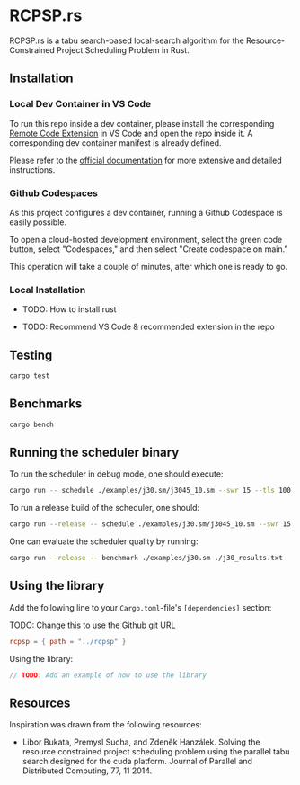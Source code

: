 # RCPSP.rs

RCPSP.rs is a tabu search-based local-search algorithm for the Resource-Constrained Project Scheduling Problem in Rust.

## Installation

### Local Dev Container in VS Code

To run this repo inside a dev container, please install the corresponding [Remote Code Extension](https://marketplace.visualstudio.com/items?itemName=ms-vscode-remote.remote-containers) in VS Code and open the repo inside it.
A corresponding dev container manifest is already defined.

Please refer to the [official documentation](https://code.visualstudio.com/docs/remote/containers) for more extensive and detailed instructions.

### Github Codespaces

As this project configures a dev container, running a Github Codespace is easily possible.

To open a cloud-hosted development environment, select the green code button, select "Codespaces," and then select "Create codespace on main."

This operation will take a couple of minutes, after which one is ready to go.

### Local Installation

- TODO: How to install rust

- TODO: Recommend VS Code & recommended extension in the repo

## Testing

```bash
cargo test
```

## Benchmarks

```bash
cargo bench
```

## Running the scheduler binary

To run the scheduler in debug mode, one should execute:

```bash
cargo run -- schedule ./examples/j30.sm/j3045_10.sm --swr 15 --tls 100 --misb 1500 --noi 3000 -p -v
```

To run a release build of the scheduler, one should:

```bash
cargo run --release -- schedule ./examples/j30.sm/j3045_10.sm --swr 15 --tls 100 --misb 1500 --noi 3000 -p -v
```

One can evaluate the scheduler quality by running:

```bash
cargo run --release -- benchmark ./examples/j30.sm ./j30_results.txt
```

## Using the library

Add the following line to your `Cargo.toml`-file's `[dependencies]` section:

TODO: Change this to use the Github git URL

```toml
rcpsp = { path = "../rcpsp" }
```

Using the library:

```rust
// TODO: Add an example of how to use the library
```

## Resources

Inspiration was drawn from the following resources:

- Libor Bukata, Premysl Sucha, and Zdeněk Hanzálek. Solving the resource constrained project scheduling problem using the
parallel tabu search designed for the cuda platform. Journal of Parallel and Distributed Computing, 77, 11 2014.
